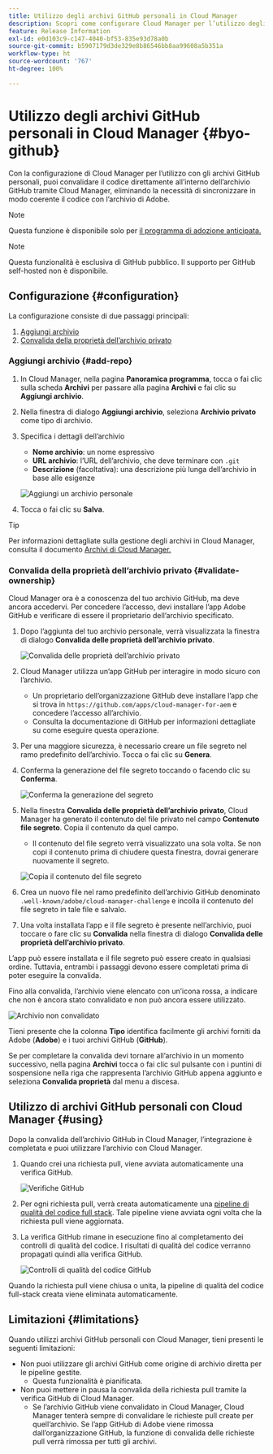 ```yaml
---
title: Utilizzo degli archivi GitHub personali in Cloud Manager
description: Scopri come configurare Cloud Manager per l’utilizzo degli archivi GitHub personali.
feature: Release Information
exl-id: e0d103c9-c147-4040-bf53-835e93d78a0b
source-git-commit: b5907179d3de329e8b86546bb8aa99608a5b351a
workflow-type: ht
source-wordcount: '767'
ht-degree: 100%

---
```



# Utilizzo degli archivi GitHub personali in Cloud Manager {#byo-github}

Con la configurazione di Cloud Manager per l’utilizzo con gli archivi GitHub personali, puoi convalidare il codice direttamente all’interno dell’archivio GitHub tramite Cloud Manager, eliminando la necessità di sincronizzare in modo coerente il codice con l’archivio di Adobe.

>[!NOTE]
>
>Questa funzione è disponibile solo per [il programma di adozione anticipata.](/help/release-notes/current.md#early-adoption)

>[!NOTE]
>
>Questa funzionalità è esclusiva di GitHub pubblico. Il supporto per GitHub self-hosted non è disponibile.

## Configurazione {#configuration}

La configurazione consiste di due passaggi principali:

1. [Aggiungi archivio](#add-repo)
1. [Convalida della proprietà dell’archivio privato](#validate-ownership)

### Aggiungi archivio {#add-repo}

1. In Cloud Manager, nella pagina **Panoramica programma**, tocca o fai clic sulla scheda **Archivi** per passare alla pagina **Archivi** e fai clic su **Aggiungi archivio**.

1. Nella finestra di dialogo **Aggiungi archivio**, seleziona **Archivio privato** come tipo di archivio.

1. Specifica i dettagli dell’archivio

   * **Nome archivio**: un nome espressivo
   * **URL archivio**: l’URL dell’archivio, che deve terminare con `.git`
   * **Descrizione** (facoltativa): una descrizione più lunga dell’archivio in base alle esigenze

   ![Aggiungi un archivio personale](/help/assets/repositories/add-own-github.png)

1. Tocca o fai clic su **Salva**.

>[!TIP]
>
>Per informazioni dettagliate sulla gestione degli archivi in Cloud Manager, consulta il documento [Archivi di Cloud Manager.](/help/managing-code/repositories.md)

### Convalida della proprietà dell’archivio privato {#validate-ownership}

Cloud Manager ora è a conoscenza del tuo archivio GitHub, ma deve ancora accedervi. Per concedere l’accesso, devi installare l’app Adobe GitHub e verificare di essere il proprietario dell’archivio specificato.

1. Dopo l’aggiunta del tuo archivio personale, verrà visualizzata la finestra di dialogo **Convalida delle proprietà dell’archivio privato**.

   ![Convalida delle proprietà dell’archivio privato](/help/assets/repositories/private-repo-validate.png)

1. Cloud Manager utilizza un’app GitHub per interagire in modo sicuro con l’archivio.
   * Un proprietario dell’organizzazione GitHub deve installare l’app che si trova in `https://github.com/apps/cloud-manager-for-aem` e concedere l’accesso all’archivio.
   * Consulta la documentazione di GitHub per informazioni dettagliate su come eseguire questa operazione.

1. Per una maggiore sicurezza, è necessario creare un file segreto nel ramo predefinito dell’archivio. Tocca o fai clic su **Genera**.

1. Conferma la generazione del file segreto toccando o facendo clic su **Conferma**.

   ![Conferma la generazione del segreto](/help/assets/repositories/confirm-generation.png)

1. Nella finestra **Convalida delle proprietà dell’archivio privato**, Cloud Manager ha generato il contenuto del file privato nel campo **Contenuto file segreto**. Copia il contenuto da quel campo.

   * Il contenuto del file segreto verrà visualizzato una sola volta. Se non copi il contenuto prima di chiudere questa finestra, dovrai generare nuovamente il segreto.

   ![Copia il contenuto del file segreto](/help/assets/repositories/new-secret.png)

1. Crea un nuovo file nel ramo predefinito dell’archivio GitHub denominato `.well-known/adobe/cloud-manager-challenge` e incolla il contenuto del file segreto in tale file e salvalo.

1. Una volta installata l’app e il file segreto è presente nell’archivio, puoi toccare o fare clic su **Convalida** nella finestra di dialogo **Convalida delle proprietà dell’archivio privato**.

L’app può essere installata e il file segreto può essere creato in qualsiasi ordine. Tuttavia, entrambi i passaggi devono essere completati prima di poter eseguire la convalida.

Fino alla convalida, l’archivio viene elencato con un’icona rossa, a indicare che non è ancora stato convalidato e non può ancora essere utilizzato.

![Archivio non convalidato](/help/assets/repositories/unvalidated-repo.png)

Tieni presente che la colonna **Tipo** identifica facilmente gli archivi forniti da Adobe (**Adobe**) e i tuoi archivi GitHub (**GitHub**).

Se per completare la convalida devi tornare all’archivio in un momento successivo, nella pagina **Archivi** tocca o fai clic sul pulsante con i puntini di sospensione nella riga che rappresenta l’archivio GitHub appena aggiunto e seleziona **Convalida proprietà** dal menu a discesa.

## Utilizzo di archivi GitHub personali con Cloud Manager {#using}

Dopo la convalida dell’archivio GitHub in Cloud Manager, l’integrazione è completata e puoi utilizzare l’archivio con Cloud Manager.

1. Quando crei una richiesta pull, viene avviata automaticamente una verifica GitHub.

   ![Verifiche GitHub](/help/assets/repositories/github-checks.png)

1. Per ogni richiesta pull, verrà creata automaticamente una [pipeline di qualità del codice full stack](/help/using/managing-pipelines.md). Tale pipeline viene avviata ogni volta che la richiesta pull viene aggiornata.

1. La verifica GitHub rimane in esecuzione fino al completamento dei controlli di qualità del codice. I risultati di qualità del codice verranno propagati quindi alla verifica GitHub.

   ![Controlli di qualità del codice GitHub](/help/assets/repositories/github-code-quality.png)

Quando la richiesta pull viene chiusa o unita, la pipeline di qualità del codice full-stack creata viene eliminata automaticamente.

## Limitazioni {#limitations}

Quando utilizzi archivi GitHub personali con Cloud Manager, tieni presenti le seguenti limitazioni:

* Non puoi utilizzare gli archivi GitHub come origine di archivio diretta per le pipeline gestite.
   * Questa funzionalità è pianificata.
* Non puoi mettere in pausa la convalida della richiesta pull tramite la verifica GitHub di Cloud Manager.
   * Se l’archivio GitHub viene convalidato in Cloud Manager, Cloud Manager tenterà sempre di convalidare le richieste pull create per quell’archivio.
Se l’app GitHub di Adobe viene rimossa dall’organizzazione GitHub, la funzione di convalida delle richieste pull verrà rimossa per tutti gli archivi.
